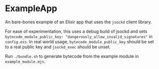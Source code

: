 # ExampleApp

An bare-bones example of an Elixir app that uses the `jsockd` client library.

For ease of experimentation, this uses a debug build of jsockd and sets
`bytecode_module_public_key: "dangerously_allow_invalid_signatures"` in `config.exs`.
In real world usage, `bytecode_module_public_key` should be set to a real public
key and `jsockd_exec` should be unset.

Run `./bundle.sh` to generate bytecode from the example module in `example_module.mjs`.
